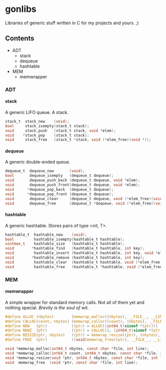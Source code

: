 # gonlibs
Libraries of generic stuff written in C for my projects and yours. ;)

## Contents
  * ADT
    * stack
    * dequeue
    * hashtable
  * MEM
    * memwrapper

### ADT
#### stack
A generic LIFO queue. A stack.

```c
stack_t  stack_new    (void);
bool     stack_isempty(stack_t stack);
void     stack_push   (stack_t stack, void *elem);
void    *stack_pop    (stack_t stack);
void     stack_free   (stack_t *stack, void (*elem_free)(void *));
```

#### dequeue
A generic double-ended queue.

```c
dequeue_t  dequeue_new       (void);
bool       dequeue_isempty   (dequeue_t dequeue);
void       dequeue_push_back (dequeue_t dequeue, void *elem);
void       dequeue_push_front(dequeue_t dequeue, void *elem);
void      *dequeue_pop_back  (dequeue_t dequeue);
void      *dequeue_pop_front (dequeue_t dequeue);
void       dequeue_clear     (dequeue_t dequeue, void (*elem_free)(void *));
void       dequeue_free      (dequeue_t *dequeue, void (*elem_free)(void *));
```

#### hashtable
A generic hashtable. Stores pairs of type <int, T>.

```c
hashtable_t  hashtable_new    (void);
bool         hashtable_isempty(hashtable_t hashtable);
uintmax_t    hashtable_size   (hashtable_t hashtable);
void        *hashtable_find   (hashtable_t hashtable, int key);
void         hashtable_insert (hashtable_t hashtable, int key, void *elem);
void        *hashtable_remove (hashtable_t hashtable, int key);
void         hashtable_clear  (hashtable_t hashtable, void (*elem_free)(void *));
void         hashtable_free   (hashtable_t *hashtable, void (*elem_free)(void *));
```

### MEM
#### memwrapper
A simple wrapper for standard memory calls. Not all of them yet and nothing special. *Brevity is the soul of wit.*

```c
#define ALLOC (nbytes)        (memwrap_malloc((nbytes), __FILE__, __LINE__))
#define CALLOC(count, nbytes) (memwrap_calloc((count), (nbytes), __FILE__, __LINE__))
#define NEW   (ptr)           ((ptr) = ALLOC((int64_t)sizeof *(ptr)))
#define NEWZ  (ptr)           ((ptr) = CALLOC(1, (int64_t)sizeof *(ptr)))
#define RESIZE(ptr, nbytes)   ((ptr) = memwrap_resize((ptr), (nbytes), __FILE__, __LINE__))
#define FREE  (ptr)           ((void)memwrap_free((ptr), __FILE__, __LINE__), (ptr) = NULL)

void *memwrap_malloc(int64_t nbytes, const char *file, int line);
void *memwrap_calloc(int64_t count, int64_t nbytes, const char *file, int line);
void *memwrap_resize(void *ptr, int64_t nbytes, const char *file, int line);
void  memwrap_free  (void *ptr, const char *file, int line);
```
